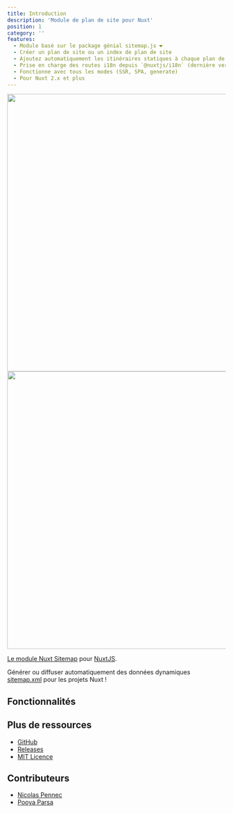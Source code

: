 ```yaml
---
title: Introduction
description: 'Module de plan de site pour Nuxt'
position: 1
category: ''
features:
  - Module basé sur le package génial sitemap.js ❤️
  - Créer un plan de site ou un index de plan de site
  - Ajoutez automatiquement les itinéraires statiques à chaque plan de site
  - Prise en charge des routes i18n depuis `@nuxtjs/i18n` (dernière version)
  - Fonctionne avec tous les modes (SSR, SPA, generate)
  - Pour Nuxt 2.x et plus
---
```


<img src="/preview.png" class="light-img" width="1280" height="640" alt=""/>
<img src="/preview-dark.png" class="dark-img" width="1280" height="640" alt=""/>

[Le module Nuxt Sitemap](https://github.com/nuxt-community/sitemap-module) pour [NuxtJS](https://nuxtjs.org).

Générer ou diffuser automatiquement des données dynamiques [sitemap.xml](https://github.com/ekalinin/sitemap.js) pour les projets Nuxt !

## Fonctionnalités

<list :items="features"></list>

## Plus de ressources

* [GitHub](https://github.com/nuxt-community/sitemap-module)
* [Releases](https://github.com/nuxt-community/sitemap-module/releases)
* [MIT Licence](./LICENSE)

## Contributeurs

- [Nicolas Pennec](https://github.com/NicoPennec)
- [Pooya Parsa](https://github.com/pi0)